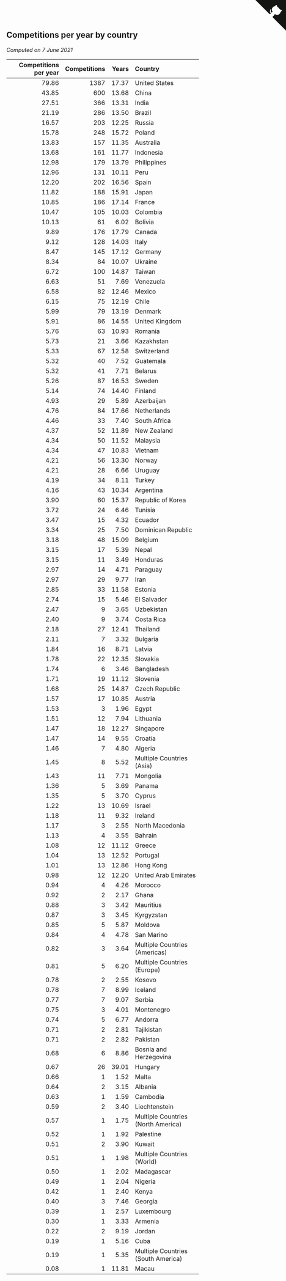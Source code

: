 ## Competitions per year by country

*Computed on  7 June 2021*

| Competitions per year | Competitions | Years | Country |
| ---: | ---: | ---: | :--- |
| 79.86 | 1387 | 17.37 | United States |
| 43.85 | 600 | 13.68 | China |
| 27.51 | 366 | 13.31 | India |
| 21.19 | 286 | 13.50 | Brazil |
| 16.57 | 203 | 12.25 | Russia |
| 15.78 | 248 | 15.72 | Poland |
| 13.83 | 157 | 11.35 | Australia |
| 13.68 | 161 | 11.77 | Indonesia |
| 12.98 | 179 | 13.79 | Philippines |
| 12.96 | 131 | 10.11 | Peru |
| 12.20 | 202 | 16.56 | Spain |
| 11.82 | 188 | 15.91 | Japan |
| 10.85 | 186 | 17.14 | France |
| 10.47 | 105 | 10.03 | Colombia |
| 10.13 | 61 | 6.02 | Bolivia |
| 9.89 | 176 | 17.79 | Canada |
| 9.12 | 128 | 14.03 | Italy |
| 8.47 | 145 | 17.12 | Germany |
| 8.34 | 84 | 10.07 | Ukraine |
| 6.72 | 100 | 14.87 | Taiwan |
| 6.63 | 51 | 7.69 | Venezuela |
| 6.58 | 82 | 12.46 | Mexico |
| 6.15 | 75 | 12.19 | Chile |
| 5.99 | 79 | 13.19 | Denmark |
| 5.91 | 86 | 14.55 | United Kingdom |
| 5.76 | 63 | 10.93 | Romania |
| 5.73 | 21 | 3.66 | Kazakhstan |
| 5.33 | 67 | 12.58 | Switzerland |
| 5.32 | 40 | 7.52 | Guatemala |
| 5.32 | 41 | 7.71 | Belarus |
| 5.26 | 87 | 16.53 | Sweden |
| 5.14 | 74 | 14.40 | Finland |
| 4.93 | 29 | 5.89 | Azerbaijan |
| 4.76 | 84 | 17.66 | Netherlands |
| 4.46 | 33 | 7.40 | South Africa |
| 4.37 | 52 | 11.89 | New Zealand |
| 4.34 | 50 | 11.52 | Malaysia |
| 4.34 | 47 | 10.83 | Vietnam |
| 4.21 | 56 | 13.30 | Norway |
| 4.21 | 28 | 6.66 | Uruguay |
| 4.19 | 34 | 8.11 | Turkey |
| 4.16 | 43 | 10.34 | Argentina |
| 3.90 | 60 | 15.37 | Republic of Korea |
| 3.72 | 24 | 6.46 | Tunisia |
| 3.47 | 15 | 4.32 | Ecuador |
| 3.34 | 25 | 7.50 | Dominican Republic |
| 3.18 | 48 | 15.09 | Belgium |
| 3.15 | 17 | 5.39 | Nepal |
| 3.15 | 11 | 3.49 | Honduras |
| 2.97 | 14 | 4.71 | Paraguay |
| 2.97 | 29 | 9.77 | Iran |
| 2.85 | 33 | 11.58 | Estonia |
| 2.74 | 15 | 5.46 | El Salvador |
| 2.47 | 9 | 3.65 | Uzbekistan |
| 2.40 | 9 | 3.74 | Costa Rica |
| 2.18 | 27 | 12.41 | Thailand |
| 2.11 | 7 | 3.32 | Bulgaria |
| 1.84 | 16 | 8.71 | Latvia |
| 1.78 | 22 | 12.35 | Slovakia |
| 1.74 | 6 | 3.46 | Bangladesh |
| 1.71 | 19 | 11.12 | Slovenia |
| 1.68 | 25 | 14.87 | Czech Republic |
| 1.57 | 17 | 10.85 | Austria |
| 1.53 | 3 | 1.96 | Egypt |
| 1.51 | 12 | 7.94 | Lithuania |
| 1.47 | 18 | 12.27 | Singapore |
| 1.47 | 14 | 9.55 | Croatia |
| 1.46 | 7 | 4.80 | Algeria |
| 1.45 | 8 | 5.52 | Multiple Countries (Asia) |
| 1.43 | 11 | 7.71 | Mongolia |
| 1.36 | 5 | 3.69 | Panama |
| 1.35 | 5 | 3.70 | Cyprus |
| 1.22 | 13 | 10.69 | Israel |
| 1.18 | 11 | 9.32 | Ireland |
| 1.17 | 3 | 2.55 | North Macedonia |
| 1.13 | 4 | 3.55 | Bahrain |
| 1.08 | 12 | 11.12 | Greece |
| 1.04 | 13 | 12.52 | Portugal |
| 1.01 | 13 | 12.86 | Hong Kong |
| 0.98 | 12 | 12.20 | United Arab Emirates |
| 0.94 | 4 | 4.26 | Morocco |
| 0.92 | 2 | 2.17 | Ghana |
| 0.88 | 3 | 3.42 | Mauritius |
| 0.87 | 3 | 3.45 | Kyrgyzstan |
| 0.85 | 5 | 5.87 | Moldova |
| 0.84 | 4 | 4.78 | San Marino |
| 0.82 | 3 | 3.64 | Multiple Countries (Americas) |
| 0.81 | 5 | 6.20 | Multiple Countries (Europe) |
| 0.78 | 2 | 2.55 | Kosovo |
| 0.78 | 7 | 8.99 | Iceland |
| 0.77 | 7 | 9.07 | Serbia |
| 0.75 | 3 | 4.01 | Montenegro |
| 0.74 | 5 | 6.77 | Andorra |
| 0.71 | 2 | 2.81 | Tajikistan |
| 0.71 | 2 | 2.82 | Pakistan |
| 0.68 | 6 | 8.86 | Bosnia and Herzegovina |
| 0.67 | 26 | 39.01 | Hungary |
| 0.66 | 1 | 1.52 | Malta |
| 0.64 | 2 | 3.15 | Albania |
| 0.63 | 1 | 1.59 | Cambodia |
| 0.59 | 2 | 3.40 | Liechtenstein |
| 0.57 | 1 | 1.75 | Multiple Countries (North America) |
| 0.52 | 1 | 1.92 | Palestine |
| 0.51 | 2 | 3.90 | Kuwait |
| 0.51 | 1 | 1.98 | Multiple Countries (World) |
| 0.50 | 1 | 2.02 | Madagascar |
| 0.49 | 1 | 2.04 | Nigeria |
| 0.42 | 1 | 2.40 | Kenya |
| 0.40 | 3 | 7.46 | Georgia |
| 0.39 | 1 | 2.57 | Luxembourg |
| 0.30 | 1 | 3.33 | Armenia |
| 0.22 | 2 | 9.19 | Jordan |
| 0.19 | 1 | 5.16 | Cuba |
| 0.19 | 1 | 5.35 | Multiple Countries (South America) |
| 0.08 | 1 | 11.81 | Macau |


<a href="https://github.com/jonatanklosko/wca_statistics" class="github-corner" aria-label="View source on Github"><svg width="80" height="80" viewBox="0 0 250 250" style="fill:#151513; color:#fff; position: absolute; top: 0; border: 0; right: 0;" aria-hidden="true"><path d="M0,0 L115,115 L130,115 L142,142 L250,250 L250,0 Z"></path><path d="M128.3,109.0 C113.8,99.7 119.0,89.6 119.0,89.6 C122.0,82.7 120.5,78.6 120.5,78.6 C119.2,72.0 123.4,76.3 123.4,76.3 C127.3,80.9 125.5,87.3 125.5,87.3 C122.9,97.6 130.6,101.9 134.4,103.2" fill="currentColor" style="transform-origin: 130px 106px;" class="octo-arm"></path><path d="M115.0,115.0 C114.9,115.1 118.7,116.5 119.8,115.4 L133.7,101.6 C136.9,99.2 139.9,98.4 142.2,98.6 C133.8,88.0 127.5,74.4 143.8,58.0 C148.5,53.4 154.0,51.2 159.7,51.0 C160.3,49.4 163.2,43.6 171.4,40.1 C171.4,40.1 176.1,42.5 178.8,56.2 C183.1,58.6 187.2,61.8 190.9,65.4 C194.5,69.0 197.7,73.2 200.1,77.6 C213.8,80.2 216.3,84.9 216.3,84.9 C212.7,93.1 206.9,96.0 205.4,96.6 C205.1,102.4 203.0,107.8 198.3,112.5 C181.9,128.9 168.3,122.5 157.7,114.1 C157.9,116.9 156.7,120.9 152.7,124.9 L141.0,136.5 C139.8,137.7 141.6,141.9 141.8,141.8 Z" fill="currentColor" class="octo-body"></path></svg></a><style>.github-corner:hover .octo-arm{animation:octocat-wave 560ms ease-in-out}@keyframes octocat-wave{0%,100%{transform:rotate(0)}20%,60%{transform:rotate(-25deg)}40%,80%{transform:rotate(10deg)}}@media (max-width:500px){.github-corner:hover .octo-arm{animation:none}.github-corner .octo-arm{animation:octocat-wave 560ms ease-in-out}}</style>
